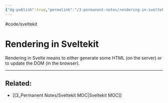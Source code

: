 ```yaml
---
{"dg-publish":true,"permalink":"/3-permanent-notes/rendering-in-sveltekit/","created":"2023-05-25 21:31","updated":"2023-08-02 14:49"}
---
```


#code/sveltekit

# Rendering in Sveltekit

Rendering in Svelte means to either generate some HTML (on the server) or to update the DOM (in the browser).

---
## Related:
- [[3_Permanent Notes/Sveltekit MOC\|Sveltekit MOC]]